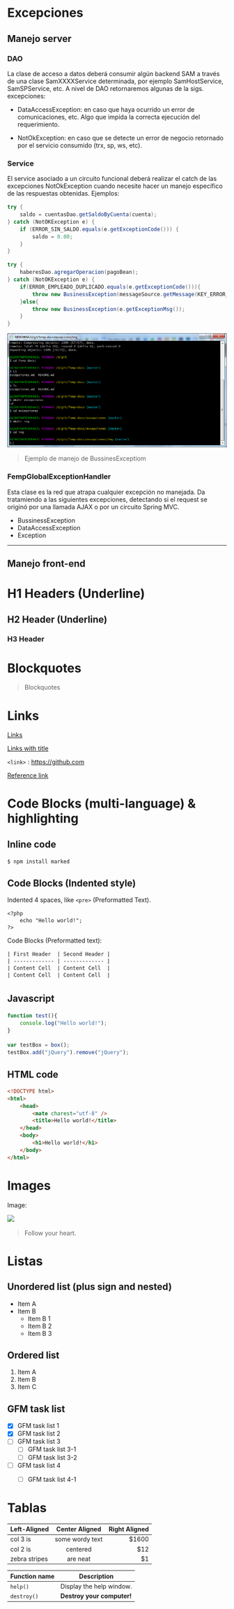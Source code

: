 
# Excepciones


## Manejo server

### DAO

La clase de acceso a datos deberá consumir algún backend SAM a través de una clase SamXXXXService determinada, por ejemplo SamHostService, SamSPService, etc.
A nivel de DAO retornaremos algunas de la sigs. excepciones:

- DataAccessException: en caso que haya ocurrido un error de comunicaciones, etc. Algo que impida la correcta ejecución del requerimiento.

- NotOkException: en caso que se detecte un error de negocio retornado por el servicio consumido (trx, sp, ws, etc). 





### Service
El service asociado a un circuito funcional deberá realizar el catch de las excepciones NotOkException cuando necesite hacer un manejo específico de las respuestas obtenidas. Ejemplos:

```java
try {
	saldo = cuentasDao.getSaldoByCuenta(cuenta);
} catch (NotOKException e) {
	if (ERROR_SIN_SALDO.equals(e.getExceptionCode())) {
		saldo = 0.00;
	}
}
```

```java
try {
	haberesDao.agregarOperacion(pagoBean);
} catch (NotOKException e) {
	if(ERROR_EMPLEADO_DUPLICADO.equals(e.getExceptionCode())){		
		throw new BusinessException(messageSource.getMessage(KEY_ERROR_MSJ_EMPLEADO_DUPLICADO,null, LocaleContextHolder.getLocale()));
	}else{
		throw new BusinessException(e.getExceptionMsg());
	}
}
```


![](https://github.com/javacha/femp-docs/blob/master/excepciones/img/img2.png)
> Ejemplo de manejo de BussinesExceptiom


### FempGlobalExceptionHandler

Esta clase es la red que atrapa cualquier excepción no manejada. Da tratamiendo a las siguientes excepciones, detectando si el request se originó por una llamada AJAX o por un circuito Spring MVC.

+ BussinessException
+ DataAccessException
+ Exception


----

## Manejo front-end




# H1 Headers (Underline)


## H2 Header (Underline)

### H3 Header



# Blockquotes

> Blockquotes



# Links

[Links](http://localhost/)

[Links with title](http://localhost/ "link title")

`<link>` : <https://github.com>

[Reference link][id/name] 

[id/name]: http://link-url/




# Code Blocks (multi-language) & highlighting

## Inline code

`$ npm install marked`

## Code Blocks (Indented style)

Indented 4 spaces, like `<pre>` (Preformatted Text).

    <?php
        echo "Hello world!";
    ?>
    
Code Blocks (Preformatted text):

    | First Header  | Second Header |
    | ------------- | ------------- |
    | Content Cell  | Content Cell  |
    | Content Cell  | Content Cell  |

## Javascript　

```javascript
function test(){
	console.log("Hello world!");
}

var testBox = box();
testBox.add("jQuery").remove("jQuery");
```

## HTML code

```html
<!DOCTYPE html>
<html>
    <head>
        <mate charest="utf-8" />
        <title>Hello world!</title>
    </head>
    <body>
        <h1>Hello world!</h1>
    </body>
</html>
```



# Images

Image:

![](https://pandao.github.io/editor.md/examples/images/4.jpg)

> Follow your heart.
  


# Listas 

## Unordered list (plus sign and nested)
                
+ Item A
+ Item B
    + Item B 1
    + Item B 2
    + Item B 3

## Ordered list
                
1. Item A
2. Item B
3. Item C
             
## GFM task list

- [x] GFM task list 1
- [x] GFM task list 2
- [ ] GFM task list 3
    - [ ] GFM task list 3-1
    - [ ] GFM task list 3-2
- [ ] GFM task list 4
    - [ ] GFM task list 4-1
	     
	     


# Tablas

| Left-Aligned  | Center Aligned  | Right Aligned |
| :------------ |:---------------:| -----:|
| col 3 is      | some wordy text | $1600 |
| col 2 is      | centered        |   $12 |
| zebra stripes | are neat        |    $1 |


| Function name | Description                    |
| ------------- | ------------------------------ |
| `help()`      | Display the help window.       |
| `destroy()`   | **Destroy your computer!**     |
